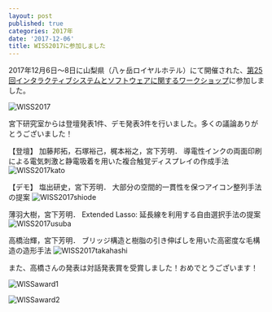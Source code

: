 ```yaml
---
layout: post
published: true
categories: 2017年
date: '2017-12-06'
title: WISS2017に参加しました
---
```

2017年12月6日～8日に山梨県（八ヶ岳ロイヤルホテル）にて開催された、[第25回インタラクティブシステムとソフトウェアに関するワークショップ](http://www.wiss.org/WISS2017/)に参加しました。

![WISS2017](https://lh3.googleusercontent.com/Zu_zcilqnWQaVxSvmavXBciadtm1D68v0qvCt_D1ehJAd65_fXWcn0T-4KLQWN2QONbJCtqP6OCYfYRbC65gkv4zdTJgYuBeO-9y1oyko9Wh4Wo0TnC_TqkRUtm9zlPg-zqiBYaOKHyE2RwE863W3myWQBBcuN5BaFTLhkTbalysYi-VT6KY5MCAQYvEJdXc0ml2ejnNRg-Dck_ZVUEVHQSSnnMC0dNElLB5u5Dq8IJuGBIisrm-p9MoqC99r6h03LBt5eiBdjcY5s9hO6f-SBOWuKRLVc3IOeyxqVPvnFezFjFsiIgTI2TkYjh3nRdbyeqQY1x8tIskwqboyh4S6ntR1A2LQ82dua0v_c4ATIHm5cWdQQCkT4ndCNoRhQGDoqIEqFoKqiQ6CiLbK3MUGJr5dNY8wx_OJUWszfnUefurnewh_9JjtWtr7duFhR3RQ20nC3KJozvWUcQW80mnZm1n687yQs-HITGkoGJw3vgU0n6CpytQ8FytpDldAhwKfNU2E7921U47PdBj9IbAqrsOZV_9mB-TslCItjnGuESOHoSARAvvxGdjZG5pmWSUSDRgKeqZN8LjYxe0AqOmY1ZX_L_jjAFHN56NzqaDWPA_FO17QFRe8DU4viMmm4v0xg2cS60tfFhJ7MCrdmYsEp4mwMoJL74mseV5=w1278-h959-no)

宮下研究室からは登壇発表1件、デモ発表3件を行いました。多くの議論ありがとうございました！

【登壇】
加藤邦拓，石塚裕己，梶本裕之，宮下芳明． 導電性インクの両面印刷による電気刺激と静電吸着を用いた複合触覚ディスプレイの作成手法
![WISS2017kato](https://lh3.googleusercontent.com/al_2brcc_leTZZIhijaRlNiBDCW2TlLeliUWnvUCqfXgVSnEE_v-yI5AiHRTphUlKL9b-EFPmf3406fiWRPvysqZLskLqWSZ_cGuXYeVqYEE6Zmps3sKqG_kI4W2r5EvieKOWn1kQMcJpKyrPxWO_QObHtux1fJHiHv6LgxnFhXJXoRxO8I3aG3B-LJyq3C6ay0xSaTo-fKwU-3nQRiscalAzfex71L1y1a1olJWqu6R8C646ZjfN6hFFfspJvIimqRCzy6-5B8tcpuNrpw-0iIr5V1r7zARDfFR5CFTa5ru6nn8b7QaixZNbp6RGSSjC0nTaqL387fcQKI4DruAu6jCptwJsjenBAIFXEe10MfzibsCvpH3pOGKIhSkk9NSEhDo8whkhljEXwLdGDjRI77C9T8ex4yXlZGD1lQsxDa1K-RWjqE_J8O2uvG5XkTCqehfPF2zOiMuPCiPnIZQybZfwNowYAovX7Xnw_sEbQIckXHRYgXZdUO_sA9JpHce9ZNTq12y2FkJy04I-kXuy5w4w5UAY8W_XPsm-2LPdFhO1RcyxF5bRCGQytPGg4NWAckNQA8uTim3h3PRUT5BEwvs7EIT7YppI2X75RqSz2AkehKYAcNt2vWxsjagcmD14rjgEexy2eV9YqvOiqO2XJWR1sWnds6v4CJC=w2210-h1242-no)

【デモ】
塩出研史，宮下芳明． 大部分の空間的一貫性を保つアイコン整列手法の提案
![WISS2017shiode](https://lh3.googleusercontent.com/iArgWLCKWBwMTDu-_dDhDMkD5h_4STUVKPZAWOlmMxk5KWQdvv9dCUkw6VMpd0uTksqMGbhGBUKFMVddmbB-DGdRBBEdJ_8iuFmzToCH6dq9KxSTnddkzQCG3lM1kKXTs52PStSKVIEgF7TLY6io8D7NgbLm16WaxJtSmVm8itP2di1Eiqsz04wmGzNtqLWjmabrVnjXB8DI-GYQDyujZ8Jo6hm-26bEvNQWYgRec31Jfy53O2QyqMZdzT8lgpZmi7c6YaWoM1bXs762x4WoRuWWLUkPBIQkimbyT34lx-ikO83Vjca8_2xg88y2H8j0Jum9gBPfq0QzBfXE-5FwabXSSPr5kMULHhqOJUdHtUf53JJSzHOmO6bgRiga6uUIJ1SYJa2_ttG_CMEptg2_mlBQDrVLXUP9PnbPg-taENNFz8PvIutdsQKmDGDPDzfjZikO6MBHD_jMYVCZy5y5c0JU6lu7Qlh5m9ekfZ3xvySdgEElZAqjkX3gRV94gr_4pMKtWHyr41ho6i9KQiC8_3MtqFKO7jUKK_nalo0ehy90fNoFAucKAuM3l41LfW0DZb6AfHdQaZ2JmG3LkZ2pDpmV7EEkYLkK1ZxJhfWqiJsuiAdtTvE353uXAjPTCCF5AY9-yNK13k4yN-HaqkPlfUu1BjIx-0w_NClK=w2210-h1244-no)

薄羽大樹，宮下芳明． Extended Lasso: 延長線を利用する自由選択手法の提案
![WISS2017usuba](https://lh3.googleusercontent.com/58uyxmmWc7k8iVaEInCq3Wg9MG3EewU7QvL6z7435B0yOvU6gnBr8oko1WEG_iQrSr2o-81B_nBJ9wcau3Txmd-FK6treN3tyO43avqfvQaTlOJGAbQ3-uY6NTRY0g00Q51jVR3VFmPQEBbyOjHVwyujmbEYW8stmLzEJsi8mphk9oiJuTF_BB47liboKFkUIVtWqhSqGYOS3jWB6v1leaBvHxR6U-tw2ZkwYu6dfTU5DWRgiBDF4YYUiurrJn919gsmfP-490bPI0HmmjKJpN_3shJDcay9OT_EXN3aGrxdWNHKpO3k5eJ6H4ltI-M8nAhGp4ZJqvWQ-Vqw1hfQOA4yKN8Hi7NMYl_Inpq2sAnYNAat34Li1ZhlPMHWqQ3gorcWAwKtAwB7gOi46O5egb39zLCfd7fBwrvHjGp32UaKzcdgZV_TMKvj8Jj8v4X4n4EVZtbcRl-CxSi2Bx9Iag5p3IhWsNiV4KLKU352rxtIvTCg_Ze1f2K_tOrlLg91YfXtbjrgr1fk32heDYSziA_D0ADAOr7WiA11hU_2WTK4cmtXyw7iB7p56hhpp7IrXKXwu_X0_4cMjBpFPhjgvj0_fRVfpcNRKFSVWwrRFl6mSyH3zHptPaoAwA1iyJx3Z7QkP_PGapDn7imsZqeVdcszx5Q0mhNIfL93=w2210-h1244-no)

高橋治輝，宮下芳明． ブリッジ構造と樹脂の引き伸ばしを用いた高密度な毛構造の造形手法
![WISS2017takahashi](https://lh3.googleusercontent.com/aZUZUcLBQQcABMFpnb9NOxeyRP_F7ZQb62zJoVcrLSesvbpQ9CDMcYIiook-rNjkkjCj3YB63L7UWtKhK9EX2KUj0qO3ymzjNO5FhfQEMkyboYdBMHMMG7D_iggEPawXvL1jzQ2-NayqFELgG7kfPa3rvz3WqRbZpTa9dao15WUJPMmvky7HxN-AeKHGgL5_uwCx1EyLrockzW2osYT12V91gPZjcOKksT-Vtu_aLr29MiUaFQMG_1kyRNAJ_-RIqZJ7OTS8p9Q5IWahCd0Efc1pUNF0wuk2SohbctOQsWItx_OS4NyvTmTtX9rRYXINY7HCE2FAf3xua_LqHqBRG_FYg8rSmWkPdnhuSWnICExrc5SPGzilUkvrB5UMiM9HmHMToZdcspAE5Yd9Ua6E3mFXZLnUG-KUVCDk1cF4HlSKzipEmLegHW-SCbR0N_QuleA03MOmg2DuumZo2cWhcIMmfLlpQsLmACZrfVEKFveHEeZap3JG64udKIuCTUn8EDN2VQ8YGaaFJ0Y7Jxo8B84fcZRCqm3CtahYrPxCnjF_Lx1T8WwTyzzvlYARqg6mWUMTxTza8J2dvzgsNfCwKHPJr6z8now1P5KVIW8IvlCC5k7hTuRs6OnymWJHDcIpqxHQfw_HQteCWH3xKQTo4Ec6-rgimyOjyTAE=w2210-h1244-no)

また、高橋さんの発表は対話発表賞を受賞しました！おめでとうございます！

![WISSaward1](https://lh3.googleusercontent.com/XFlL8cg73gIkSZADr9U0L1CO8mh0YuPAHOSqhPxH-xV4LMVoxtYhCU-vNXS0j_ezL-B9SaH19bfC57kHvEgvvQQKKwoh4nKNNtDJLGmDQM1ABfgYeGrz0LKnTRQLdEIk2yTtdifZvgWKnCyPTPJSLK_iz5QdTI0LmjSyfbMvJC7ajT_RXT16v2_GlFYdevxWyeA67sBiGBv_Z03fO-HqlSy4OZD3HwkvQ5BbnZqeMLkpXK-aRSObcXXbfy-pJaUcBvA3qEGUnIqAPdpToDmKi6kF6_077nocQeO6os521U7I1vTKdYvGsFupsI8o0ZJ5uSe9adxhqOP29H1HRQd7IhSgkPYH9KBaE6Of62d87W79xzPorYvZ2HevafKIuMH7vQoieb_cik2TleD95_yVpgdL1jQPwuxxcvlb51QZ7ZEf1oblcgxHMLd9tsUqKu0IcyySeQk2zh-gI8yEUqIya2EpTLvRnZZyVuCV6sz4kQ5dqCopDjO9L1WfuIiI8hcEzY5O9NjyjmIVipFKh5XtdH145IHp3zOawthSFpobLxXr-DaEhNN2b8DWGOjqg3U-IG9Pu_RPSJQvgTM4czb7tsfsFWQXwH5T5JvrYEtgYzBy2V7OiaEshj0idT80lWm7HRqaVckBUGQ-3IU82SJj71SoL-yFvLqz7S38=w1656-h1244-no)

![WISSaward2](https://lh3.googleusercontent.com/BW_LAzd3snEVcFNMKz7RP4B3D76jSOEmWYHOo3xqj-0hQAxTnPwSngxUJVhDTCTR5taS0Gygb0C6SnHepF54fcPrj5JfAgefsdxAjPXwPxQNed3f45gCr_f28iEkgPMsAt_Y2NWcP9IDNoLSsZulGoC3zvjhNeLNhBYkvtJnFH-QGQgCAVULAJ9SSeovVN4bL9QUCP8PudAxEABmnvCyzwxNgVssWx60BiyUe64VhThsM3UeBkcwgsnUkIyRPiytrL3nFS8kVcOJYzPijDJeN5Gv9opb55VbUnL67YjDH632q1Jpctw5yawOM0E3CAmI8SaqfavnFPDkKY96hp_66uQzv-WTK1MyYsGKx3A2dDAcqp0tl9pQxTqLbHtNN8lvna3uDBjPYnuhoXrR6iLETybvO15tdBTAROczvuZB59Mqx1K2yMXNhrPKtpiUOguO8mbdATn5v227PyF6QZuSBtImVg7pDVxkN-cRdjpMPKr4ChmO5rkkqqey-AqUTk8gi5FrDlkZmTY6I4Wl6IoHFqFDvCOKBOCi1b-IgTJOic79Uhv6ML5X0peNZ8u5hTgkwZwhl0NHRoVd3nVAHKt3g2rQRqUTqf_Pk2cwJm0Z8xDpevVhFC6M3zBm6EjwFJSDkM4lT_d6aGkP2Zoz_12hiXV3m1ZmyTL_OM95=w1656-h1244-no)
